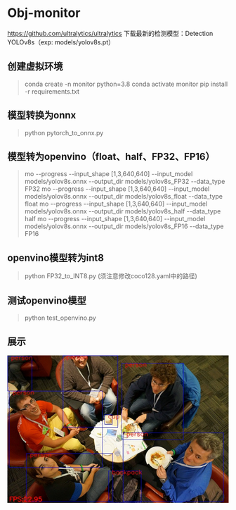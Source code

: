 # Obj-monitor

https://github.com/ultralytics/ultralytics 下载最新的检测模型：Detection YOLOv8s（exp: models/yolov8s.pt）

## 创建虚拟环境
> conda create -n monitor python=3.8
> conda activate monitor
> pip install -r requirements.txt

## 模型转换为onnx
> python pytorch_to_onnx.py

## 模型转为openvino（float、half、FP32、FP16）
> mo --progress --input_shape [1,3,640,640] --input_model models/yolov8s.onnx --output_dir models/yolov8s_FP32 --data_type FP32
> mo --progress --input_shape [1,3,640,640] --input_model models/yolov8s.onnx --output_dir models/yolov8s_float --data_type float
> mo --progress --input_shape [1,3,640,640] --input_model models/yolov8s.onnx --output_dir models/yolov8s_half --data_type half
> mo --progress --input_shape [1,3,640,640] --input_model models/yolov8s.onnx --output_dir models/yolov8s_FP16 --data_type FP16

## openvino模型转为int8
> python FP32_to_INT8.py (须注意修改coco128.yaml中的路径)

## 测试openvino模型
> python test_openvino.py

## 展示
<img src="./output/000000075910.jpg" >




